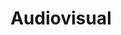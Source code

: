 ---
#preview "Technology"
title: Audiovisual
introTitle: Publicaciones <br>Categoría <span class=\"mil-thin\">Audiovisual</span>
---
